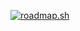 <a href="https://roadmap.sh"><img src="https://api.roadmap.sh/v1-badge/tall/651effa9c80c02e99da33040?variant=dark" alt="roadmap.sh"/></a>
